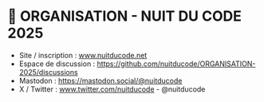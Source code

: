 # **🧙 ORGANISATION - NUIT DU CODE 2025**

* Site / inscription : www.nuitducode.net
* Espace de discussion :  https://github.com/nuitducode/ORGANISATION-2025/discussions
* Mastodon : https://mastodon.social/@nuitducode
* X / Twitter : www.twitter.com/nuitducode - @nuitducode
